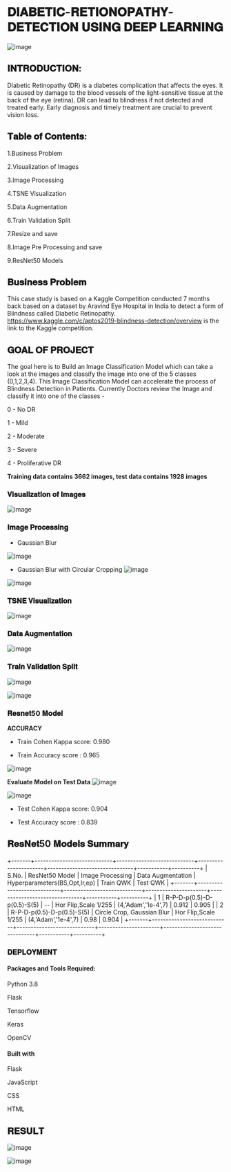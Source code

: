 # 𝐃𝐈𝐀𝐁𝐄𝐓𝐈𝐂-𝐑𝐄𝐓𝐈𝐎𝐍𝐎𝐏𝐀𝐓𝐇𝐘-𝐃𝐄𝐓𝐄𝐂𝐓𝐈𝐎𝐍 𝐔𝐒𝐈𝐍𝐆 𝐃𝐄𝐄𝐏 𝐋𝐄𝐀𝐑𝐍𝐈𝐍𝐆

![image](https://github.com/Tanwar-12/DIABETIC-RETIONOPATHY-DETECTION/assets/110081008/51eee781-d62f-4c80-8802-84a88b7fab43)

## 𝐈𝐍𝐓𝐑𝐎𝐃𝐔𝐂𝐓𝐈𝐎𝐍:
Diabetic Retinopathy (DR) is a diabetes complication that affects the eyes. It is caused by damage to the blood vessels of the light-sensitive tissue at the back of the eye (retina). DR can lead to blindness if not detected and treated early. Early diagnosis and timely treatment are crucial to prevent vision loss.

## 𝐓𝐚𝐛𝐥𝐞 𝐨𝐟 𝐂𝐨𝐧𝐭𝐞𝐧𝐭𝐬:

1.Business Problem

2.Visualization of Images

3.Image Processing

4.TSNE Visualization

5.Data Augmentation

6.Train Validation Split

7.Resize and save

8.Image Pre Processing and save

9.ResNet50 Models

## 𝐁𝐮𝐬𝐢𝐧𝐞𝐬𝐬 𝐏𝐫𝐨𝐛𝐥𝐞𝐦
This case study is based on a Kaggle Competition conducted 7 months back based on a dataset by Aravind Eye Hospital in India to detect a form of Blindness called Diabetic Retinopathy. https://www.kaggle.com/c/aptos2019-blindness-detection/overview is the link to the Kaggle competition.

## 𝐆𝐎𝐀𝐋 𝐎𝐅 𝐏𝐑𝐎𝐉𝐄𝐂𝐓
The goal here is to Build an Image Classification Model which can take a look at the images and classify the image into one of the 5 classes (0,1,2,3,4). This Image Classification Model can accelerate the process of Blindness Detection in Patients. Currently Doctors review the Image and classify it into one of the classes -

0 - No DR

1 - Mild

2 - Moderate

3 - Severe

4 - Proliferative DR

**Training data contains 3662 images, test data contains 1928 images**

###  𝐕𝐢𝐬𝐮𝐚𝐥𝐢𝐳𝐚𝐭𝐢𝐨𝐧 𝐨𝐟 𝐈𝐦𝐚𝐠𝐞𝐬
![image](https://github.com/Tanwar-12/DIABETIC-RETIONOPATHY-DETECTION/assets/110081008/eb78bd4d-a0f1-4579-808b-64331cfeaa1a)

### 𝐈𝐦𝐚𝐠𝐞 𝐏𝐫𝐨𝐜𝐞𝐬𝐬𝐢𝐧𝐠
* Gaussian Blur

![image](https://github.com/Tanwar-12/DIABETIC-RETIONOPATHY-DETECTION/assets/110081008/0ef6674a-2d19-482c-b79c-11422c7e24a0)

* Gaussian Blur with Circular Cropping
  ![image](https://github.com/Tanwar-12/DIABETIC-RETIONOPATHY-DETECTION/assets/110081008/2e97873f-ba1a-454a-adfa-fb90003fb691)

![image](https://github.com/Tanwar-12/DIABETIC-RETIONOPATHY-DETECTION/assets/110081008/bd275747-8dd1-4683-a38c-990e3562365d)

### 𝐓𝐒𝐍𝐄 𝐕𝐢𝐬𝐮𝐚𝐥𝐢𝐳𝐚𝐭𝐢𝐨𝐧
![image](https://github.com/Tanwar-12/DIABETIC-RETIONOPATHY-DETECTION/assets/110081008/1c3feac5-637c-495a-af29-763f396ec32c)

### 𝐃𝐚𝐭𝐚 𝐀𝐮𝐠𝐦𝐞𝐧𝐭𝐚𝐭𝐢𝐨𝐧
![image](https://github.com/Tanwar-12/DIABETIC-RETIONOPATHY-DETECTION/assets/110081008/900b4380-66b7-433a-989c-f9b4c5d5e89e)

### 𝐓𝐫𝐚𝐢𝐧 𝐕𝐚𝐥𝐢𝐝𝐚𝐭𝐢𝐨𝐧 𝐒𝐩𝐥𝐢𝐭
![image](https://github.com/Tanwar-12/DIABETIC-RETIONOPATHY-DETECTION/assets/110081008/52dc6ed8-2341-49c0-ace3-e7e91820a17e)

![image](https://github.com/Tanwar-12/DIABETIC-RETIONOPATHY-DETECTION/assets/110081008/31b2425d-11c0-458f-bac8-4185065d135f)

### 𝐑𝐞𝐬𝐧𝐞𝐭50 𝐌𝐨𝐝𝐞𝐥 
**ACCURACY**
* Train Cohen Kappa score: 0.980

* Train Accuracy score : 0.965

![image](https://github.com/Tanwar-12/DIABETIC-RETIONOPATHY-DETECTION/assets/110081008/3f631ad1-4b32-4e3d-a8f9-36a03f71f8b0)

**Evaluate Model on Test Data**
![image](https://github.com/Tanwar-12/DIABETIC-RETIONOPATHY-DETECTION/assets/110081008/8227e75f-e7cc-43b3-9137-2ef9ac0d1797)

![image](https://github.com/Tanwar-12/DIABETIC-RETIONOPATHY-DETECTION/assets/110081008/3e2372c7-a8a2-48b8-a526-44cd30c676b6)

* Test Cohen Kappa score: 0.904
  
* Test Accuracy score : 0.839

## 𝐑𝐞𝐬𝐍𝐞𝐭50 𝐌𝐨𝐝𝐞𝐥𝐬 𝐒𝐮𝐦𝐦𝐚𝐫𝐲
+-------+----------------------------+----------------------------+----------------------+-------------------------------+-----------+----------+
| S.No.  |       ResNet50 Model       |      Image Processing     |  Data Augmentation   | Hyperparameters(BS,Opt,lr,ep) | Train QWK | Test QWK |
+-------+----------------------------+----------------------------+----------------------+-------------------------------+-----------+----------+
|   1   | R-P-D-p(0.5)-D-p(0.5)-S(5) |             --             | Hor Flip,Scale 1/255 |      (4,'Adam','1e-4',7)      |   0.912   |  0.905   |
|   2   | R-P-D-p(0.5)-D-p(0.5)-S(5) | Circle Crop, Gaussian Blur | Hor Flip,Scale 1/255 |      (4,'Adam','1e-4',7)      |    0.98   |  0.904   |
+-------+----------------------------+----------------------------+----------------------+-------------------------------+-----------+----------+


### 𝐃𝐄𝐏𝐋𝐎𝐘𝐌𝐄𝐍𝐓
#### Packages and Tools Required:

Python 3.8

Flask

Tensorflow

Keras

OpenCV

#### Built with

Flask

JavaScript

CSS

HTML

## 𝐑𝐄𝐒𝐔𝐋𝐓

![image](https://github.com/Tanwar-12/DIABETIC-RETIONOPATHY-DETECTION/assets/110081008/9f3b3a18-7fd8-4f3e-ae4f-fdf5a362d311)

![image](https://github.com/Tanwar-12/DIABETIC-RETIONOPATHY-DETECTION/assets/110081008/0dd8b3d3-cace-4dc9-bc3b-f52a21a4b2b3)




